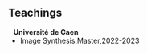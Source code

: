 ## Teachings



<h4 style="margin:0 10px 0;">Université de Caen</h4>



<ul style="margin:0 0 5px;">
  <li><autocolor>Image Synthesis</autocolor>,Master,2022-2023</li>
</ul>
